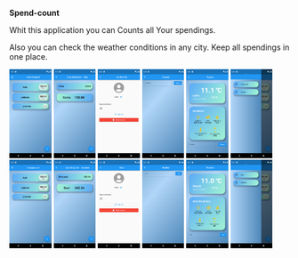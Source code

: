 <b>Spend-count</b>

Whit this application you can Counts all Your spendings.

Also you can check the weather conditions in any city.
Keep all spendings in one place.





<p float="left">
<img src="assets/images/1.png" width="15%" />
<img src="assets/images/2.png" width="15%" /> 
<img src="assets/images/3.png" width="15%" />
<img src="assets/images/4.png" width="15%" />
<img src="assets/images/5.png" width="15%" />
<img src="assets/images/6.png" width="15%" />
<img src="assets/images/1a.png" width="15%" />
<img src="assets/images/2a.png" width="15%" /> 
<img src="assets/images/3a.png" width="15%" />
<img src="assets/images/4a.png" width="15%" />
<img src="assets/images/5a.png" width="15%" />
<img src="assets/images/6a.png" width="15%" />

</p>

